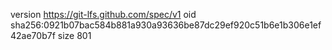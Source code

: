 version https://git-lfs.github.com/spec/v1
oid sha256:0921b07bac584b881a930a93636be87dc29ef920c51b6e1b306e1ef42ae70b7f
size 801
